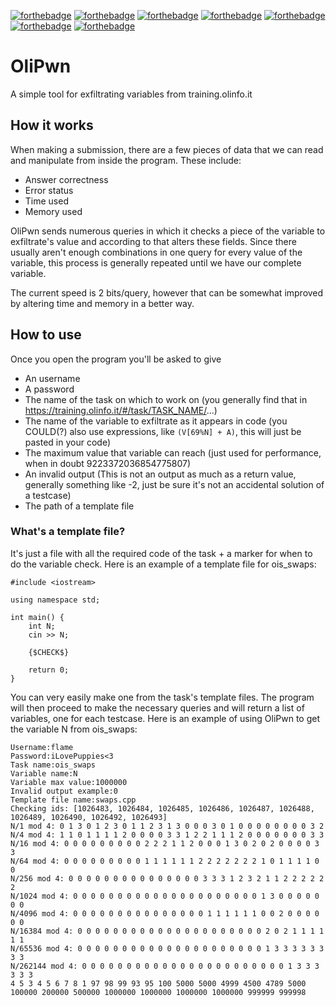 [![forthebadge](https://forthebadge.com/images/badges/made-with-crayons.svg)](https://forthebadge.com)
[![forthebadge](https://forthebadge.com/images/badges/contains-17-coffee-cups.svg)](https://forthebadge.com)
[![forthebadge](https://forthebadge.com/images/badges/gluten-free.svg)](https://forthebadge.com)
[![forthebadge](https://forthebadge.com/images/badges/no-ragrets.svg)](https://forthebadge.com)
[![forthebadge](https://forthebadge.com/images/badges/powered-by-black-magic.svg)](https://forthebadge.com)
[![forthebadge](https://forthebadge.com/images/badges/uses-badges.svg)](https://forthebadge.com)
[![forthebadge](https://forthebadge.com/images/badges/you-didnt-ask-for-this.svg)](https://forthebadge.com)

# OliPwn
A simple tool for exfiltrating variables from training.olinfo.it
## How it works
When making a submission, there are a few pieces of data that we can read and manipulate from inside the program.
These include:
* Answer correctness
* Error status
* Time used
* Memory used

OliPwn sends numerous queries in which it checks a piece of the variable to exfiltrate's value and according to that alters these fields.
Since there usually aren't enough combinations in one query for every value of the variable, this process is generally repeated until we have our complete variable.

The current speed is 2 bits/query, however that can be somewhat improved by altering time and memory in a better way.
## How to use
Once you open the program you'll be asked to give
* An username
* A password
* The name of the task on which to work on (you generally find that in https://training.olinfo.it/#/task/TASK_NAME/...)
* The name of the variable to exfiltrate as it appears in code (you COULD(?) also use expressions, like `(V[69%N] + A)`, this will just be pasted in your code)
* The maximum value that variable can reach (just used for performance, when in doubt 9223372036854775807)
* An invalid output (This is not an output as much as a return value, generally something like -2, just be sure it's not an accidental solution of a testcase)
* The path of a template file
### What's a template file?
It's just a file with all the required code of the task + a marker for when to do the variable check.
Here is an example of a template file for ois_swaps:
```
#include <iostream>

using namespace std;

int main() {
    int N;
    cin >> N;
    
    {$CHECK$}
    
    return 0;
}
```
You can very easily make one from the task's template files.
The program will then proceed to make the necessary queries and will return a list of variables, one for each testcase.
Here is an example of using OliPwn to get the variable N from ois_swaps:
```
Username:flame
Password:iLovePuppies<3
Task name:ois_swaps
Variable name:N
Variable max value:1000000
Invalid output example:0
Template file name:swaps.cpp
Checking ids: [1026483, 1026484, 1026485, 1026486, 1026487, 1026488, 1026489, 1026490, 1026492, 1026493]
N/1 mod 4: 0 1 3 0 1 2 3 0 1 1 2 3 1 3 0 0 0 3 0 1 0 0 0 0 0 0 0 0 3 2
N/4 mod 4: 1 1 0 1 1 1 1 2 0 0 0 0 3 3 1 2 2 1 1 1 2 0 0 0 0 0 0 0 3 3
N/16 mod 4: 0 0 0 0 0 0 0 0 0 2 2 2 1 1 2 0 0 0 1 3 0 2 0 2 0 0 0 0 3 3
N/64 mod 4: 0 0 0 0 0 0 0 0 0 1 1 1 1 1 1 2 2 2 2 2 2 2 1 0 1 1 1 1 0 0
N/256 mod 4: 0 0 0 0 0 0 0 0 0 0 0 0 0 0 0 3 3 3 1 2 3 2 1 1 2 2 2 2 2 2
N/1024 mod 4: 0 0 0 0 0 0 0 0 0 0 0 0 0 0 0 0 0 0 0 0 0 1 3 0 0 0 0 0 0 0
N/4096 mod 4: 0 0 0 0 0 0 0 0 0 0 0 0 0 0 0 1 1 1 1 1 1 0 0 2 0 0 0 0 0 0
N/16384 mod 4: 0 0 0 0 0 0 0 0 0 0 0 0 0 0 0 0 0 0 0 0 0 2 0 2 1 1 1 1 1 1
N/65536 mod 4: 0 0 0 0 0 0 0 0 0 0 0 0 0 0 0 0 0 0 0 0 0 1 3 3 3 3 3 3 3 3
N/262144 mod 4: 0 0 0 0 0 0 0 0 0 0 0 0 0 0 0 0 0 0 0 0 0 0 0 1 3 3 3 3 3 3
4 5 3 4 5 6 7 8 1 97 98 99 93 95 100 5000 5000 4999 4500 4789 5000 100000 200000 500000 1000000 1000000 1000000 1000000 999999 999998
```
